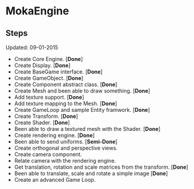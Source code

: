 # MokaEngine

## Steps
Updated: 09-01-2015

* Create Core Engine. [**Done**]
* Create Display. [**Done**]
* Create BaseGame interface. [**Done**]
* Create GameObject. [**Done**]
* Create Component abstract class. [**Done**]
* Create Mesh and been able to draw something. [**Done**]
* Add texture support. [**Done**]
* Add texture mapping to the Mesh. [**Done**]
* Create GameLoop and sample Entity framwork. [**Done**]
* Create Transform. [**Done**]
* Create Shader. [**Done**]
* Been able to draw a textured mesh with the Shader. [**Done**]
* Create rendering engine. [**Done**]
* Been able to send uniforms. [**Semi-Done**]
* Create orthogonal and perspective views.
* Create camera component.
* Relate camera with the rendering engine.
* Get translation, rotation and scale matrices from the transform. [**Done**]
* Been able to translate, scale and rotate a simple image [**Done**]
* Create an advanced Game Loop.